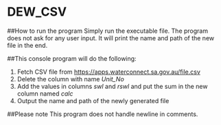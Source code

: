 # DEW_CSV

##How to run the program
Simply run the executable file. The program does not ask for any user input. It will print the name and path of the new file in the end.

##This console program will do the following:
1. Fetch CSV file from https://apps.waterconnect.sa.gov.au/file.csv
1. Delete the column with name _Unit_No_
1. Add the values in columns _swl_ and _rswl_ and put the sum in the new column named _calc_
1. Output the name and path of the newly generated file

##Please note
This program does not handle newline in comments.
